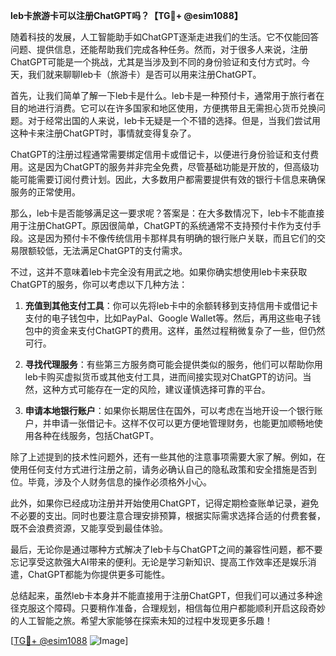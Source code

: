 **leb卡旅游卡可以注册ChatGPT吗？【TG💪+ @esim1088】**

随着科技的发展，人工智能助手如ChatGPT逐渐走进我们的生活。它不仅能回答问题、提供信息，还能帮助我们完成各种任务。然而，对于很多人来说，注册ChatGPT可能是一个挑战，尤其是当涉及到不同的身份验证和支付方式时。今天，我们就来聊聊leb卡（旅游卡）是否可以用来注册ChatGPT。

首先，让我们简单了解一下leb卡是什么。leb卡是一种预付卡，通常用于旅行者在目的地进行消费。它可以在许多国家和地区使用，方便携带且无需担心货币兑换问题。对于经常出国的人来说，leb卡无疑是一个不错的选择。但是，当我们尝试用这种卡来注册ChatGPT时，事情就变得复杂了。

ChatGPT的注册过程通常需要绑定信用卡或借记卡，以便进行身份验证和支付费用。这是因为ChatGPT的服务并非完全免费，尽管基础功能是开放的，但高级功能可能需要订阅付费计划。因此，大多数用户都需要提供有效的银行卡信息来确保服务的正常使用。

那么，leb卡是否能够满足这一要求呢？答案是：在大多数情况下，leb卡不能直接用于注册ChatGPT。原因很简单，ChatGPT的系统通常不支持预付卡作为支付手段。这是因为预付卡不像传统信用卡那样具有明确的银行账户关联，而且它们的交易限额较低，无法满足ChatGPT的支付需求。

不过，这并不意味着leb卡完全没有用武之地。如果你确实想使用leb卡来获取ChatGPT的服务，你可以考虑以下几种方法：

1. **充值到其他支付工具**：你可以先将leb卡中的余额转移到支持信用卡或借记卡支付的电子钱包中，比如PayPal、Google Wallet等。然后，再用这些电子钱包中的资金来支付ChatGPT的费用。这样，虽然过程稍微复杂了一些，但仍然可行。

2. **寻找代理服务**：有些第三方服务商可能会提供类似的服务，他们可以帮助你用leb卡购买虚拟货币或其他支付工具，进而间接实现对ChatGPT的访问。当然，这种方式可能存在一定的风险，建议谨慎选择可靠的平台。

3. **申请本地银行账户**：如果你长期居住在国外，可以考虑在当地开设一个银行账户，并申请一张借记卡。这样不仅可以更方便地管理财务，也能更加顺畅地使用各种在线服务，包括ChatGPT。

除了上述提到的技术性问题外，还有一些其他的注意事项需要大家了解。例如，在使用任何支付方式进行注册之前，请务必确认自己的隐私政策和安全措施是否到位。毕竟，涉及个人财务信息的操作必须格外小心。

此外，如果你已经成功注册并开始使用ChatGPT，记得定期检查账单记录，避免不必要的支出。同时也要注意合理安排预算，根据实际需求选择合适的付费套餐，既不会浪费资源，又能享受到最佳体验。

最后，无论你是通过哪种方式解决了leb卡与ChatGPT之间的兼容性问题，都不要忘记享受这款强大AI带来的便利。无论是学习新知识、提高工作效率还是娱乐消遣，ChatGPT都能为你提供更多可能性。

总结起来，虽然leb卡本身并不能直接用于注册ChatGPT，但我们可以通过多种途径克服这个障碍。只要稍作准备，合理规划，相信每位用户都能顺利开启这段奇妙的人工智能之旅。希望大家能够在探索未知的过程中发现更多乐趣！

[[TG💪+ @esim1088](https://t.me/s/esim1088) ![Image](https://i.postimg.cc/4NQfJmqS/Snipaste-2025-05-13-00-14-12.png)]